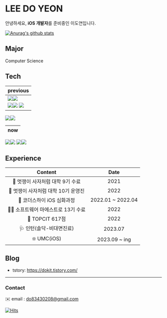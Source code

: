 <!--
**leedoyeon849/leedoyeon849** is a ✨ _special_ ✨ repository because its `README.md` (this file) appears on your GitHub profile.

Here are some ideas to get you started:

- 🔭 I’m currently working on ...
- 🌱 I’m currently learning ...
- 👯 I’m looking to collaborate on ...
- 🤔 I’m looking for help with ...
- 💬 Ask me about ...
- 📫 How to reach me: ...
- 😄 Pronouns: ...
- ⚡ Fun fact: ...
-->

# LEE DO YEON
안녕하세요, **iOS 개발자**를 준비중인 이도연입니다.

[![Anurag's github stats](https://github-readme-stats.vercel.app/api?username=dodo849&count_private=true)](https://github.com/anuraghazra/github-readme-stats)

## Major
Computer Science

## Tech
previous |
---|
<img src="https://img.shields.io/badge/jQuery-0769AD?style=flat-square&logo=jQuery&logoColor=FFFFFF"/><img src="https://img.shields.io/badge/javascript-F7DF1E?style=flat-square&logo=javascript&logoColor=FFFFFF"/> | 
<img src="https://img.shields.io/badge/Django-092E20?style=flat-square&logo=Django&logoColor=FFFFFF"/><img src="https://img.shields.io/badge/Python-3776AB?style=flat-square&logo=Python&logoColor=FFFFFF"/> <img src="https://img.shields.io/badge/PHP-777BB4?style=flat-square&logo=PHP&logoColor=FFFFFF"/> |
<img src="https://img.shields.io/badge/Flutter-02569B?style=flat-square&logo=Flutter&logoColor=FFFFFF"/><img src="https://img.shields.io/badge/Dart-0175C2?style=flat-square&logo=Dart&logoColor=FFFFFF"/>

**now** |
---|
<img src="https://img.shields.io/badge/iOS-000000?style=flat-square&logo=iOS&logoColor=FFFFFF"/><img src="https://img.shields.io/badge/Swift-F05138?style=flat-square&logo=Swift&logoColor=FFFFFF"/>
<img src="https://img.shields.io/badge/javascript-F7DF1E?style=flat-square&logo=javascript&logoColor=FFFFFF"/><img src="https://img.shields.io/badge/react-61DAFB?style=flat-square&logo=react&logoColor=FFFFFF"/>


## Experience
Content | Date
:---:|:---:
🦁 멋쟁이 사자처럼 대학 9기 수료 | 2021
🦁 멋쟁이 사자처럼 대학 10기 운영진 | 2022
🍎 코더스하이 iOS 심화과정 | 2022.01 ~ 2022.04
👩‍💻 소프트웨어 마에스트로 13기 수료 | 2022
💯 TOPCIT 617점 | 2022
🩺 인턴(솔닥-비대면진료) | 2023.07
❇️ UMC(iOS) | 2023.09 ~ ing


## Blog
- tstory: https://dokit.tistory.com/
---

### Contact
✉️ email : do83430208@gmail.com



[![Hits](https://hits.seeyoufarm.com/api/count/incr/badge.svg?url=https%3A%2F%2Fgithub.com%2Fgjbae1212%2Fhit-counter&count_bg=%23888888&title_bg=%23555555&icon=&icon_color=%23E7E7E7&title=hits&edge_flat=false)](https://hits.seeyoufarm.com)
